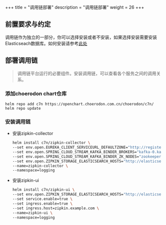 +++
title = "调用链部署"
description = "调用链部署"
weight = 26
+++

## 前置要求与约定

调用链作为独立的一部分，你可以选择安装或者不安装，如果选择安装需要安装Elasticseach数据库。如何安装请参考[此处](../logging.md)

## 部署调用链

<blockquote class="note">
调用链平台运行的必要组件。安装调用链，可以查看各个服务之间的调用关系。
</blockquote>

### 添加choerodon chart仓库

```
helm repo add c7n https://openchart.choerodon.com.cn/choerodon/c7n/
helm repo update
```

### 安装调用链

- 安装zipkin-collector

    ```bash
    helm install c7n/zipkin-collector \
    --set env.open.EUREKA_CLIENT_SERVICEURL_DEFAULTZONE="http://register-server.choerodon-devops-prod:8000/eureka/" \
    --set env.open.SPRING_CLOUD_STREAM_KAFKA_BINDER_BROKERS="kafka-0.kafka-headless.choerodon-devops-prod.svc.cluster.local:9092\,kafka-1.kafka-headless.choerodon-devops-prod.svc.cluster.local:9092\,kafka-2.kafka-headless.choerodon-devops-prod.svc.cluster.local:9092" \
    --set env.open.SPRING_CLOUD_STREAM_KAFKA_BINDER_ZK_NODES="zookeeper-0.zookeeper-headless.choerodon-devops-prod.svc.cluster.local:2181\,zookeeper-1.zookeeper-headless.choerodon-devops-prod.svc.cluster.local:2181\,zookeeper-2.zookeeper-headless.choerodon-devops-prod.svc.cluster.local:2181" \
    --set env.open.ZIPKIN_STORAGE_ELASTICSEARCH_HOSTS="http://elasticsearch.logging:9200" \
    --name=zipkin-collector \
    --namespace=logging 
    ```

- 安装zipkin-ui

    ```bash
    helm install c7n/zipkin-ui \
    --set env.open.ZIPKIN_STORAGE_ELASTICSEARCH_HOSTS="http://elasticsearch.logging:9200" \
    --set service.enable=true \
    --set ingress.enable=true \
    --set ingress.host=zipkin.example.com \
    --name=zipkin-ui \
    --namespace=logging 
    ```